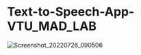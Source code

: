 # Text-to-Speech-App-VTU_MAD_LAB
![Screenshot_20220726_090506](https://user-images.githubusercontent.com/96337859/180917846-f06101ab-febc-4a21-9af5-32caae7a72ba.png)
